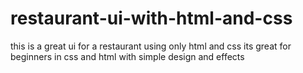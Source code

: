 # restaurant-ui-with-html-and-css
this is a great ui for a restaurant using only html and css
its great for beginners in css and html with simple design and effects
